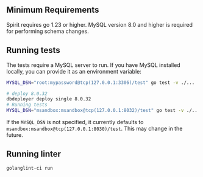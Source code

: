 ## Minimum Requirements

Spirit requires go 1.23 or higher. MySQL version 8.0 and higher is required for performing schema changes.

## Running tests

The tests require a MySQL server to run. If you have MySQL installed locally, you can provide it as an environment variable:

```bash
MYSQL_DSN="root:mypassword@tcp(127.0.0.1:3306)/test" go test -v ./...
```

```bash
# deploy 8.0.32
dbdeployer deploy single 8.0.32
# Running tests
MYSQL_DSN="msandbox:msandbox@tcp(127.0.0.1:8032)/test" go test -v ./...
```

If the `MYSQL_DSN` is not specified, it currently defaults to `msandbox:msandbox@tcp(127.0.0.1:8030)/test`. This may change in the future.

## Running linter

```bash
golanglint-ci run
```
